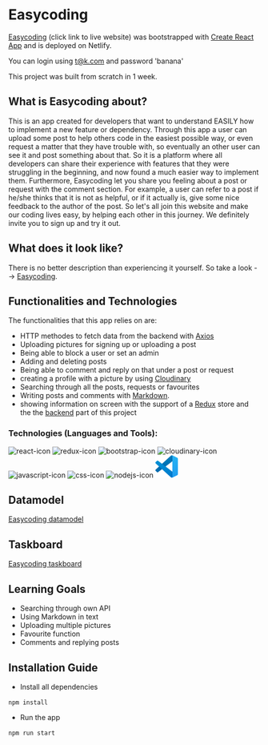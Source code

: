 # Easycoding

[Easycoding](https://easy-coding.netlify.app/) (click link to live website) was bootstrapped with [Create React App](https://github.com/facebook/create-react-app) and is deployed on Netlify.

You can login using t@k.com and password 'banana'

This project was built from scratch in 1 week.

## What is Easycoding about?

This is an app created for developers that want to understand EASILY how to implement a new feature or dependency. Through this app a user can upload some post to help others code in the easiest possible way, or even request a matter that they have trouble with, so eventually an other user can see it and post something about that. So it is a platform where all developers can share their experience with features that they were struggling in the beginning, and now found a much easier way to implement them. Furthermore, Easycoding let you share you feeling about a post or request with the comment section. For example, a user can refer to a post if he/she thinks that it is not as helpful, or if it actually is, give some nice feedback to the author of the post. So let's all join this website and make our coding lives easy, by helping each other in this journey. We definitely invite you to sign up and try it out.

## What does it look like?

There is no better description than experiencing it yourself. So take a look --> [Easycoding](https://easy-coding.netlify.app/).

## Functionalities and Technologies

The functionalities that this app relies on are:

- HTTP methodes to fetch data from the backend with [Axios](https://www.npmjs.com/package/axios)
- Uploading pictures for signing up or uploading a post
- Being able to block a user or set an admin
- Adding and deleting posts
- Being able to comment and reply on that under a post or request
- creating a profile with a picture by using [Cloudinary](https://cloudinary.com)
- Searching through all the posts, requests or favourites
- Writing posts and comments with [Markdown](https://www.npmjs.com/package/react-markdown).
- showing information on screen with the support of a [Redux](https://redux.js.org/) store and the the [backend](https://github.com/TSKraak/easycoding-be) part of this project

### Technologies (Languages and Tools):

<img src="https://seeklogo.com/images/R/react-logo-7B3CE81517-seeklogo.com.png" alt="react-icon" height="45"/> <img src="https://seeklogo.com/images/R/redux-logo-9CA6836C12-seeklogo.com.png" alt="redux-icon" height="45"/> <img src="https://pngimage.net/wp-content/uploads/2018/06/logo-bootstrap-png.png" alt="bootstrap-icon" height="45"> <img src="https://seeklogo.com/images/C/cloudinary-logo-91D46BA298-seeklogo.com.png" alt="cloudinary-icon" height="45" /> <img src="https://upload.wikimedia.org/wikipedia/commons/thumb/9/99/Unofficial_JavaScript_logo_2.svg/480px-Unofficial_JavaScript_logo_2.svg.png" alt="javascript-icon" height="45" /> <img src="https://upload.wikimedia.org/wikipedia/commons/thumb/d/d5/CSS3_logo_and_wordmark.svg/1200px-CSS3_logo_and_wordmark.svg.png" alt="css-icon" height="45" /> <img src="https://www.pikpng.com/pngl/m/430-4309640_js-logo-nodejs-logo-clipart.png" alt="nodejs-icon" height="45" /> <img src="https://raw.githubusercontent.com/github/explore/80688e429a7d4ef2fca1e82350fe8e3517d3494d/topics/visual-studio-code/visual-studio-code.png" alt="vs code-icon" height="45" />

## Datamodel

[Easycoding datamodel](https://dbdiagram.io/d/5fcdfa1c9a6c525a03ba12d9)

## Taskboard

[Easycoding taskboard](https://github.com/TSKraak/easycoding-fe/projects/1)

## Learning Goals

- Searching through own API
- Using Markdown in text
- Uploading multiple pictures
- Favourite function
- Comments and replying posts

## Installation Guide

- Install all dependencies

```
npm install
```

- Run the app

```
npm run start
```
